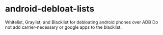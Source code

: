 # android-debloat-lists
Whitelist, Graylist, and Blacklist for debloating android phones over ADB
Do not add carrier-necessary or google apps to the blacklist.
